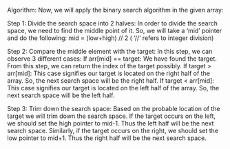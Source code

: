 Algorithm:
Now, we will apply the binary search algorithm in the given array:

Step 1: Divide the search space into 2 halves:
In order to divide the search space, we need to find the middle point of it. So, we will take a ‘mid’ pointer and do the following:
mid = (low+high) // 2 ( ‘//’ refers to integer division)

Step 2: Compare the middle element with the target:
In this step, we can observe 3 different cases:
If arr[mid] == target: We have found the target. From this step, we can return the index of the target possibly.
If target > arr[mid]: This case signifies our target is located on the right half of the array. So, the next search space will be the right half.
If target < arr[mid]: This case signifies our target is located on the left half of the array. So, the next search space will be the left half.

Step 3: Trim down the search space:
Based on the probable location of the target we will trim down the search space.
If the target occurs on the left, we should set the high pointer to mid-1. Thus the left half will be the next search space.
Similarly, if the target occurs on the right, we should set the low pointer to mid+1. Thus the right half will be the next search space.
